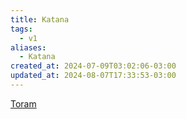 ```yaml
---
title: Katana
tags:
  - v1
aliases:
  - Katana
created_at: 2024-07-09T03:02:06-03:00
updated_at: 2024-08-07T17:33:53-03:00
---
```


[Toram](../../../../rascunhos/2024/07/26/Toram.md)
